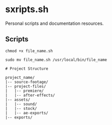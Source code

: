 # sxripts.sh

Personal scripts and documentation resources.

## Scripts

```shell
chmod +x file_name.sh
```

```shell
sudo mv file_name.sh /usr/local/bin/file_name
```

```
# Project Structure

project_name/
|-- source-footage/
|-- project-files/
|   |-- premiere/
|   |-- after-effects/
|-- assets/
|   |-- sound/
|   |-- stock/
|   |-- ae-exports/
|-- exports/
```
